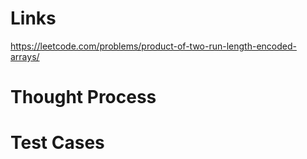 # Links
https://leetcode.com/problems/product-of-two-run-length-encoded-arrays/

# Thought Process

# Test Cases

